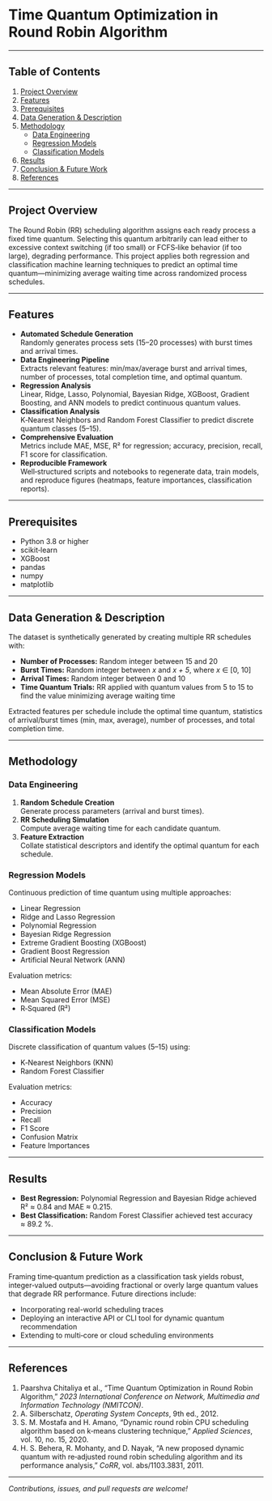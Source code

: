 # Time Quantum Optimization in Round Robin Algorithm

---

## Table of Contents

1. [Project Overview](#project-overview)  
2. [Features](#features)  
3. [Prerequisites](#prerequisites)  
4. [Data Generation & Description](#data-generation--description)  
5. [Methodology](#methodology)  
   - [Data Engineering](#data-engineering)  
   - [Regression Models](#regression-models)  
   - [Classification Models](#classification-models)  
6. [Results](#results)  
7. [Conclusion & Future Work](#conclusion--future-work)  
8. [References](#references)  

---

## Project Overview

The Round Robin (RR) scheduling algorithm assigns each ready process a fixed time quantum. Selecting this quantum arbitrarily can lead either to excessive context switching (if too small) or FCFS‑like behavior (if too large), degrading performance. This project applies both regression and classification machine learning techniques to predict an optimal time quantum—minimizing average waiting time across randomized process schedules.

---

## Features

- **Automated Schedule Generation**  
  Randomly generates process sets (15–20 processes) with burst times and arrival times.  
- **Data Engineering Pipeline**  
  Extracts relevant features: min/max/average burst and arrival times, number of processes, total completion time, and optimal quantum.  
- **Regression Analysis**  
  Linear, Ridge, Lasso, Polynomial, Bayesian Ridge, XGBoost, Gradient Boosting, and ANN models to predict continuous quantum values.  
- **Classification Analysis**  
  K‑Nearest Neighbors and Random Forest Classifier to predict discrete quantum classes (5–15).  
- **Comprehensive Evaluation**  
  Metrics include MAE, MSE, R² for regression; accuracy, precision, recall, F1 score for classification.  
- **Reproducible Framework**  
  Well‑structured scripts and notebooks to regenerate data, train models, and reproduce figures (heatmaps, feature importances, classification reports).

---

## Prerequisites

- Python 3.8 or higher  
- scikit‑learn  
- XGBoost  
- pandas  
- numpy  
- matplotlib  

---

## Data Generation & Description

The dataset is synthetically generated by creating multiple RR schedules with:

- **Number of Processes:** Random integer between 15 and 20  
- **Burst Times:** Random integer between *x* and *x + 5*, where *x* ∈ [0, 10]  
- **Arrival Times:** Random integer between 0 and 10  
- **Time Quantum Trials:** RR applied with quantum values from 5 to 15 to find the value minimizing average waiting time  

Extracted features per schedule include the optimal time quantum, statistics of arrival/burst times (min, max, average), number of processes, and total completion time.

---

## Methodology

### Data Engineering

1. **Random Schedule Creation**  
   Generate process parameters (arrival and burst times).  
2. **RR Scheduling Simulation**  
   Compute average waiting time for each candidate quantum.  
3. **Feature Extraction**  
   Collate statistical descriptors and identify the optimal quantum for each schedule.

### Regression Models

Continuous prediction of time quantum using multiple approaches:

- Linear Regression  
- Ridge and Lasso Regression  
- Polynomial Regression  
- Bayesian Ridge Regression  
- Extreme Gradient Boosting (XGBoost)  
- Gradient Boost Regression  
- Artificial Neural Network (ANN)

Evaluation metrics:
- Mean Absolute Error (MAE)  
- Mean Squared Error (MSE)  
- R‑Squared (R²)

### Classification Models

Discrete classification of quantum values (5–15) using:

- K‑Nearest Neighbors (KNN)  
- Random Forest Classifier

Evaluation metrics:
- Accuracy  
- Precision  
- Recall  
- F1 Score  
- Confusion Matrix  
- Feature Importances  

---

## Results

- **Best Regression:** Polynomial Regression and Bayesian Ridge achieved R² ≈ 0.84 and MAE ≈ 0.215.  
- **Best Classification:** Random Forest Classifier achieved test accuracy ≈ 89.2 %.

---

## Conclusion & Future Work

Framing time‑quantum prediction as a classification task yields robust, integer‑valued outputs—avoiding fractional or overly large quantum values that degrade RR performance. Future directions include:

- Incorporating real-world scheduling traces  
- Deploying an interactive API or CLI tool for dynamic quantum recommendation  
- Extending to multi‑core or cloud scheduling environments  

---

## References

1. Paarshva Chitaliya et al., “Time Quantum Optimization in Round Robin Algorithm,” *2023 International Conference on Network, Multimedia and Information Technology (NMITCON)*.  
2. A. Silberschatz, *Operating System Concepts*, 9th ed., 2012.  
3. S. M. Mostafa and H. Amano, “Dynamic round robin CPU scheduling algorithm based on k‑means clustering technique,” *Applied Sciences*, vol. 10, no. 15, 2020.  
4. H. S. Behera, R. Mohanty, and D. Nayak, “A new proposed dynamic quantum with re‑adjusted round robin scheduling algorithm and its performance analysis,” *CoRR*, vol. abs/1103.3831, 2011.  

---

*Contributions, issues, and pull requests are welcome!*
